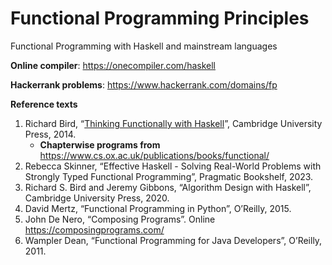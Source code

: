 # Functional Programming Principles

Functional Programming with Haskell and mainstream languages

**Online compiler**: https://onecompiler.com/haskell

**Hackerrank problems**: https://www.hackerrank.com/domains/fp

**Reference texts**

1. Richard Bird, “[Thinking Functionally with Haskell](https://elhacker.info/manuales/Lenguajes%20de%20Programacion/Haskell/Thinking%20Functionally%20With%20Haskell.pdf)”, Cambridge University Press, 2014.
   - **Chapterwise programs from** https://www.cs.ox.ac.uk/publications/books/functional/
2. Rebecca Skinner, “Effective Haskell - Solving Real-World Problems with Strongly Typed Functional Programming”, Pragmatic Bookshelf, 2023.
3. Richard S. Bird and Jeremy Gibbons, “Algorithm Design with Haskell”, Cambridge University Press, 2020.
4. David Mertz, “Functional Programming in Python”, O’Reilly, 2015.
5. John De Nero, “Composing Programs”. Online https://composingprograms.com/
6. Wampler Dean, “Functional Programming for Java Developers”, O’Reilly, 2011.

